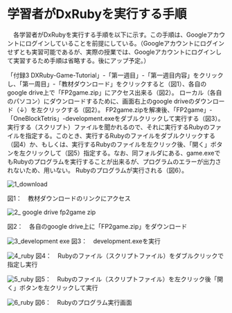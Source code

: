 学習者がDxRubyを実行する手順
=========================

　各学習者がDxRubyを実行する手順を以下に示す。この手順は、Googleアカウントにログインしていることを前提にしている。（Googleアカウントにログインせずとも実習可能であるが、実際の授業では、Googleアカウントにログインして実習するため手順は省略する。後にアップ予定。）　

「付録3 DXRuby-Game-Tutorial」-「第一週目」-「第一週目内容」をクリックし、「第一周目」-「教材ダウンロード」をクリックすると（図1）、各自のgoogle drive上で「FP2game.zip」にアクセス出来る（図2）。
ローカル（各自のパソコン）にダウンロードするために、画面右上のgoogle driveのダウンロード（↓）を左クリックする（図2）。
FP2game.zipを解凍後、「FP2game」-「OneBlockTetris」-development.exeをダブルクリックして実行する（図3）。
実行する（スクリプト）ファイルを聞かれるので、それに実行するRubyのファイルを指定する。このとき、実行するRubyのファイルをダブルクリックする（図4）か、もしくは、実行するRubyのファイルを左クリック後、「開く」ボタンを左クリックして（図5）指定する。なお、同フォルダにある、game.exeでもRubyのプログラムを実行することが出来るが、プログラムのエラーが出力されないため、用いない。
Rubyのプログラムが実行される（図6）。

![1_download](https://user-images.githubusercontent.com/19345982/36559907-a38b905a-1852-11e8-899b-eb676512016c.png)

図1：　教材ダウンロードのリンクにアクセス

![2_ google drive fp2game zip](https://user-images.githubusercontent.com/19345982/36560035-033c3a54-1853-11e8-9d0b-1dfed4273af0.png)

図2：　各自のgoogle drive上に「FP2game.zip」をダウンロード

![3_development exe](https://user-images.githubusercontent.com/19345982/36560213-8250ca9e-1853-11e8-896c-ac21879cbb61.png)
図3：　development.exeを実行

![4_ruby](https://user-images.githubusercontent.com/19345982/36560357-d390263e-1853-11e8-8dd3-ef518236eab5.png)
図4：　Rubyのファイル（スクリプトファイル）をダブルクリックで指定し実行

![5_ruby](https://user-images.githubusercontent.com/19345982/36560470-26da4efa-1854-11e8-9fac-699a6fdb632a.png)
図5：　Rubyのファイル（スクリプトファイル）を左クリック後「開く」ボタンを左クリックして実行

![6_ruby](https://user-images.githubusercontent.com/19345982/36560557-673cb820-1854-11e8-90a8-5220ffd73c3b.png)
図6：　Rubyのプログラム実行画面
